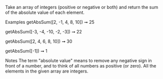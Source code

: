 Take an array of integers (positive or negative or both) and return the sum of the absolute value of each element.

Examples
getAbsSum([2, -1, 4, 8, 10]) ➞ 25

getAbsSum([-3, -4, -10, -2, -3]) ➞ 22

getAbsSum([2, 4, 6, 8, 10]) ➞ 30

getAbsSum([-1]) ➞ 1

Notes
The term "absolute value" means to remove any negative sign in front of a number, and to think of all numbers as positive (or zero).
All the elements in the given array are integers.